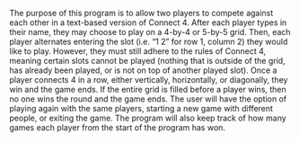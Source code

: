 The purpose of this program is to allow two players to compete against each other in a text-based version of Connect 4.
After each player types in their name, they may choose to play on a 4-by-4 or 5-by-5 grid. Then, each player alternates entering the slot (i.e. “1 2” for row 1, column 2) they would like to play.
However, they must still adhere to the rules of Connect 4, meaning certain slots cannot be played (nothing that is outside of the grid, has already been played, or is not on top of another played slot).
Once a player connects 4 in a row, either vertically, horizontally, or diagonally, they win and the game ends. If the entire grid is filled before a player wins, then no one wins the round and the game ends.
The user will have the option of playing again with the same players, starting a new game with different people, or exiting the game.
The program will also keep track of how many games each player from the start of the program has won.
